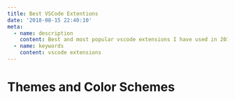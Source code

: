 ```yaml
---
title: Best VSCode Extentions
date: '2018-08-15 22:40:10'
meta:
  - name: description
    content: Best and most popular vscode extensions I have used in 2018
  - name: keywords
    content: vscode extensions
---
```



# Themes and Color Schemes